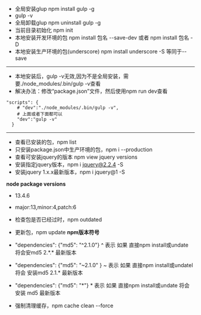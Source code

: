 - 全局安装glup npm install gulp -g
- gulp -v
- 全局卸载glup npm uninstall gulp -g
- 当前目录初始化 npm init
- 本地安装开发环境的包 npm install 包名 --save-dev 或者 npm install 包名 -D
- 本地安装生产环境的包(underscore) npm install underscore -S 等同于--save
---
- 本地安装后，gulp -v无效,因为不是全局安装，需要./node_modules/.bin/gulp -v查看
- 解决办法：修改“package.json”文件，然后使用npm run dev查看
```shell
"scripts": {
    # "dev":"./node_modules/.bin/gulp -v",
    # 上面或者下面都可以
    "dev":"gulp -v"
  }
```
---
- 查看已安装的包，npm list 
- 只安装package.json中生产环境的包，npm i --production
- 查看可安装jquery的版本 npm view jquery versions
- 安装指定jquery版本，npm i jquery@2.2.4 -S
- 安装jquery 1.x.x最新版本，npm i jquery@1 -S

**node package versions**
- 13.4.6 
- major:13,minor:4,patch:6

- 检查包是否已经过时，npm outdated
- 更新包，npm update
**npm版本符号**
- "dependencies": {"md5": "^2.1.0"}  ^ 表示 如果 直接npm install或undate 将会安md5 2.\*.*  	最新版本
- "dependencies": {"md5": "~2.1.0"  }  ~ 表示 如果 直接npm install或undatel 将会 安装md5 2.1.*  最新版本
- "dependencies": {"md5": "*"}  * 表示 如果 直接npm install或undate 将会 安装 md5  最新版本

- 强制清理缓存，npm cache clean --force